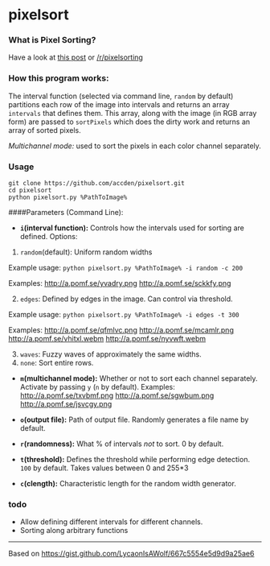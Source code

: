 # pixelsort

### What is Pixel Sorting?

Have a look at [this post](http://satyarth.me/articles/pixel-sorting/) or [/r/pixelsorting](http://www.reddit.com/r/pixelsorting/top/)

### How this program works:

The interval function (selected via command line, `random` by default) partitions each row of the image into intervals and returns an array `intervals` that defines them. This array, along with the image (in RGB array form) are passed to `sortPixels` which does the dirty work and returns an array of sorted pixels.

*Multichannel mode:* used to sort the pixels in each color channel separately.

### Usage
```
git clone https://github.com/accden/pixelsort.git
cd pixelsort
python pixelsort.py %PathToImage%
```
####Parameters (Command Line):

* **`i`(interval function):** Controls how the intervals used for sorting are defined. Options:

1. `random`(default): Uniform random widths

Example usage: `python pixelsort.py %PathToImage% -i random -c 200`

Examples: http://a.pomf.se/yvadry.png http://a.pomf.se/sckkfy.png

2. `edges`: Defined by edges in the image. Can control via threshold.

Example usage: `python pixelsort.py %PathToImage% -i edges -t 300`

Examples: http://a.pomf.se/qfmlvc.png http://a.pomf.se/mcamlr.png http://a.pomf.se/vhitxl.webm http://a.pomf.se/nyvwft.webm

3. `waves`: Fuzzy waves of approximately the same widths.
4. `none`: Sort entire rows.

* **`m`(multichannel mode):** Whether or not to sort each channel separately. Activate by passing `y` (`n` by default).
Examples: http://a.pomf.se/txvbmf.png http://a.pomf.se/sgwbum.png http://a.pomf.se/jsvcgy.png

* **`o`(output file):** Path of output file. Randomly generates a file name by default.

* **`r`(randomness):** What % of intervals *not* to sort. 0 by default.

* **`t`(threshold):** Defines the threshold while performing edge detection. `100` by default. Takes values between 0 and 255*3

* **`c`(clength):** Characteristic length for the random width generator.

### todo

* Allow defining different intervals for different channels.
* Sorting along arbitrary functions

---

Based on https://gist.github.com/LycaonIsAWolf/667c5554e5d9d9a25ae6